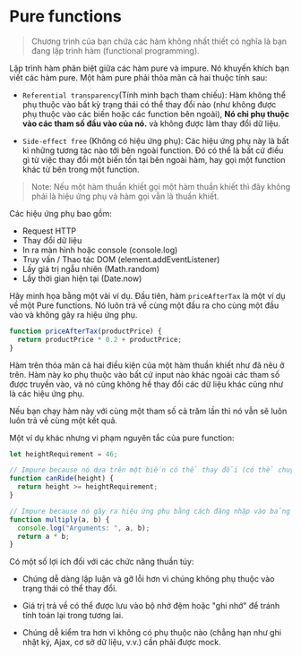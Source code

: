 # Pure functions

> Chương trình của bạn chứa các hàm không nhất thiết có nghĩa là bạn đang lập trình hàm (functional programming).

Lập trình hàm phân biệt giữa các hàm pure và impure. Nó khuyến khích bạn viết các hàm pure. Một hàm pure phải thỏa mãn cả hai thuộc tính sau:

- `Referential transparency`(Tính minh bạch tham chiếu): Hàm không thể phụ thuộc vào bất kỳ trạng thái có thể thay đổi nào (như không được phụ thuộc vào các biến hoặc các function bên ngoài), **Nó chỉ phụ thuộc vào các tham số đầu vào của nó.** và không được làm thay đổi dữ liệu.

- `Side-effect free` (Không có hiệu ứng phụ): Các hiệu ứng phụ này là bất kì những tương tác nào tới bên ngoài function. Đó có thể là bất cứ điều gì từ việc thay đổi một biến tồn tại bên ngoài hàm, hay gọi một function khác từ bên trong một function.

> Note: Nếu một hàm thuần khiết gọi một hàm thuần khiết thì đây không phải là hiệu ứng phụ và hàm gọi vẫn là thuần khiết.

Các hiệu ứng phụ bao gồm:

- Request HTTP
- Thay đổi dữ liệu
- In ra màn hình hoặc console (console.log)
- Truy vấn / Thao tác DOM (element.addEventListener)
- Lấy giá trị ngẫu nhiên (Math.random)
- Lấy thời gian hiện tại (Date.now)

Hãy minh họa bằng một vài ví dụ. Đầu tiên, hàm `priceAfterTax` là một ví dụ về một Pure functions. Nó luôn trả về cùng một đầu ra cho cùng một đầu vào và không gây ra hiệu ứng phụ.

```js
function priceAfterTax(productPrice) {
  return productPrice * 0.2 + productPrice;
}
```

Hàm trên thỏa mãn cả hai điều kiện của một hàm thuần khiết như đã nêu ở trên. Hàm này ko phụ thuộc vào bất cứ input nào khác ngoài các tham số được truyền vào, và nó cũng không hề thay đổi các dữ liệu khác cũng như là các hiệu ứng phụ.

Nếu bạn chạy hàm này với cùng một tham số cả trăm lần thì nó vẫn sẽ luôn luôn trả về cùng một kết quả.

Một ví dụ khác nhưng vi phạm nguyên tắc của pure function:

```js
let heightRequirement = 46;

// Impure because nó dựa trên một biến có thể thay đổi (có thể chuyển nhượng lại).
function canRide(height) {
  return height >= heightRequirement;
}

// Impure because nó gây ra hiệu ứng phụ bằng cách đăng nhập vào bảng điều khiển.
function multiply(a, b) {
  console.log("Arguments: ", a, b);
  return a * b;
}
```

Có một số lợi ích đối với các chức năng thuần túy:

- Chúng dễ dàng lập luận và gỡ lỗi hơn vì chúng không phụ thuộc vào trạng thái có thể thay đổi.

- Giá trị trả về có thể được lưu vào bộ nhớ đệm hoặc "ghi nhớ" để tránh tính toán lại trong tương lai.

- Chúng dễ kiểm tra hơn vì không có phụ thuộc nào (chẳng hạn như ghi nhật ký, Ajax, cơ sở dữ liệu, v.v.) cần phải được mock.
